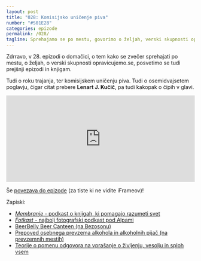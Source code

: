 ```yaml
---
layout: post
title: "028: Komisijsko uničenje piva"
number: "#S01E28"
categories: epizode
permalink: /028/
tagline: Sprehajamo se po mestu, govorimo o željah, verski skupnosti opravicujemo.se in o roku trajanja. Tudi o komisijskem uničenju piva. In čipih v glavi. Citat prebere Lenart J. Kučič.
---
```


Zdrravo, v 28. epizodi o domačici, o tem kako se zvečer sprehajati po mestu, o željah, o verski skupnosti opravicujemo.se, posvetimo se tudi prejšnji epizodi in knjigam. 

Tudi o roku trajanja, ter komisijskem uničenju piva. Tudi o osemidvajsetem poglavju, čigar citat prebere **Lenart J. Kučič**, pa tudi kakopak o čipih v glavi. 

<iframe src="https://open.spotify.com/embed-podcast/episode/3fdbaJca5PG2LgdTpcBSke" width="100%" height="232" frameborder="0" allowtransparency="true" allow="encrypted-media"></iframe>

Še [povezava do epizode](https://apple.co/2VNI6DW) (za tiste ki ne vidite iFrameov)!

Zapiski:
- [_Membranje_ - podkast o knjigah, ki pomagajo razumeti svet](https://www.marsowci.net/category/membranje/)
- [_Fotkast_ - najbolj fotografski podkast pod Alpami](https://www.marsowci.net/category/fotkast/)
- [BeerBelly Beer Canteen (na Bezosonu)](https://www.amazon.com/BeerBelly-200-001-80-Ounce-Beer-Belly/dp/B001RB2CXY)
- [Prepoved osebnega prevzema alkohola in alkoholnih pijač (na prevzemnih mestih)](https://www.ozs.si/novice/od-7122020-na-prevzemnih-mestih-ni-dovoljen-osebni-prevzem-alkohola-in-alkoholnih-pijac-5fca142c2114e0635a9a35ac)
- [Teorije o pomenu odgovora na vprašanje o življenju, vesolju in sploh vsem](https://en.wikipedia.org/wiki/Phrases_from_The_Hitchhiker%27s_Guide_to_the_Galaxy#Answer_to_the_Ultimate_Question_of_Life,_the_Universe,_and_Everything_(42))